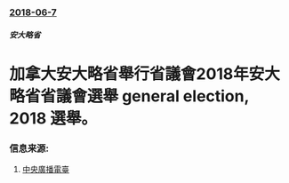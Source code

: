 ### [2018-06-7](/zh/news/2018/06/7/index.md)

##### 安大略省
# 加拿大安大略省舉行省議會2018年安大略省省議會選舉 general election, 2018 選舉。 




### 信息来源:

1. [中央廣播電臺](https://news.rti.org.tw/news/view/id/413247)
